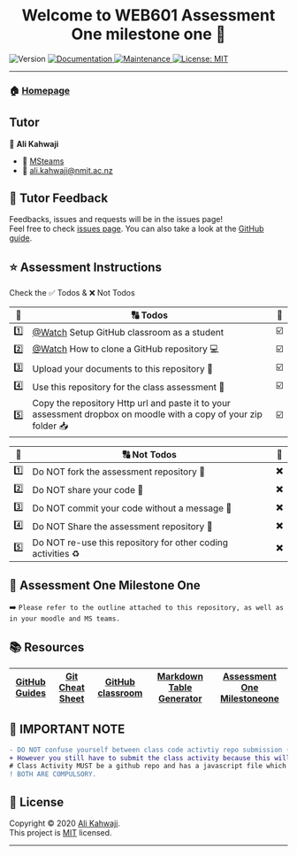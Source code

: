 <h1 align="center">Welcome to WEB601 Assessment One milestone one 👋</h1>
<p>
  <img alt="Version" src="https://img.shields.io/badge/version-1.0.0-blue.svg?cacheSeconds=2592000" />
  <a href="https://github.com/alikahwaji/Lab-template#readme" target="_blank">
    <img alt="Documentation" src="https://img.shields.io/badge/documentation-yes-brightgreen.svg" />
  </a>
  <a href="https://github.com/alikahwaji/Lab-template/graphs/commit-activity" target="_blank">
    <img alt="Maintenance" src="https://img.shields.io/badge/Maintained%3F-yes-green.svg" />
  </a>
  <a href="https://github.com/alikahwaji/Lab-template/blob/master/LICENSE" target="_blank">
    <img alt="License: MIT" src="https://img.shields.io/github/license/alikahwaji/lab-template" />
  </a>
</p>

***

### 🏠 [Homepage](https://github.com/alikahwaji/Lab-template#readme)

## Tutor

👤 **Ali Kahwaji**

* :school: [MSteams](https://teams.microsoft.com/l/team/19%3aEEWEqP0wE9a1tObyXoRS_Faeq-yLRe-2hTfvotovwzw1%40thread.tacv2/conversations?groupId=bfe0b3c9-bf24-4d91-aeaf-6824b1ad0d5f&tenantId=d270022d-f990-4b41-9ce0-468f043eef4f)
* :e-mail: <ali.kahwaji@nmit.ac.nz>


## 🤝 Tutor Feedback

Feedbacks, issues and requests will be in the issues page!<br />Feel free to check [issues page](https://github.com/alikahwaji/Lab-template/issues). You can also take a look at the [GitHub guide](https://guides.github.com/).

## ⭐️ Assessment Instructions 

Check the :white_check_mark: Todos & :x: Not Todos 

|:1234:|:capital_abcd: Todos|:passport_control:|
|:-:|---|---|
|:one:|[@Watch](https://www.youtube.com/watch?v=fRLZIUxva5Q) Setup GitHub classroom as a student|:ballot_box_with_check:|
|:two:|[@Watch](https://www.youtube.com/watch?v=yXT1ElMEkW8) How to clone a GitHub repository :computer:|:ballot_box_with_check:|
|:three:|Upload your documents to this repository :pencil:|:ballot_box_with_check:|
|:four:|Use this repository for the class assessment :flashlight:|:ballot_box_with_check:|
|:five:|Copy the repository Http url and paste it to your assessment dropbox on moodle with a copy of your zip folder :inbox_tray:|:ballot_box_with_check:|

|:1234:|:capital_abcd: Not Todos|:passport_control:|
|:-:|---|---|
|:one:|Do NOT fork the assessment repository :trident:|:heavy_multiplication_x:|
|:two:|Do NOT share your code :lock_with_ink_pen:|:heavy_multiplication_x:|
|:three:|Do NOT commit your code without a message :incoming_envelope:|:heavy_multiplication_x:|
|:four:|Do NOT Share the assessment repository :closed_lock_with_key:|:heavy_multiplication_x:|
|:five:|Do NOT re-use this repository for other coding activities :recycle:|:heavy_multiplication_x:|

## :page_facing_up: Assessment One Milestone One

:arrow_right: `Please refer to the outline attached to this repository, as well as in your moodle and MS teams.`




## :books: Resources 

|[GitHub Guides](https://guides.github.com/activities/hello-world/)|[Git Cheat Sheet](https://education.github.com/git-cheat-sheet-education.pdf)|[GitHub classroom](https://github.com/jfiksel/github-classroom-for-students)|[Markdown Table Generator](https://www.tablesgenerator.com/markdown_tables)|[Assessment One Milestoneone](https://teams.microsoft.com/l/file/27BAB6B1-996D-4E6C-AB85-82123780E3A6?tenantId=d270022d-f990-4b41-9ce0-468f043eef4f&fileType=pdf&objectUrl=https%3A%2F%2Flivenmitac.sharepoint.com%2Fsites%2FWEB601-S2-21%2FShared%20Documents%2FGeneral%2FWEB601-S2-21.pdf&baseUrl=https%3A%2F%2Flivenmitac.sharepoint.com%2Fsites%2FWEB601-S2-21&serviceName=teams&threadId=19:EEWEqP0wE9a1tObyXoRS_Faeq-yLRe-2hTfvotovwzw1@thread.tacv2&groupId=bfe0b3c9-bf24-4d91-aeaf-6824b1ad0d5f)
|---|---|---|---|---|

## :loudspeaker: IMPORTANT NOTE
```diff
- DO NOT confuse yourself between class code activtiy repo submission (which is not marked) and lab repo submission (which is marked!). 
+ However you still have to submit the class activity because this will show your commitmant in class. The lab submission is your homework. 
# Class Activity MUST be a github repo and has a javascript file which will be your playground for your learning, it does not need to have a journal.
! BOTH ARE COMPULSORY. 
```

## 📝 License

Copyright © 2020 [Ali Kahwaji](https://github.com/alikahwaji).<br />
This project is [MIT](https://github.com/alikahwaji/Lab-template/blob/master/LICENSE) licensed.

***
